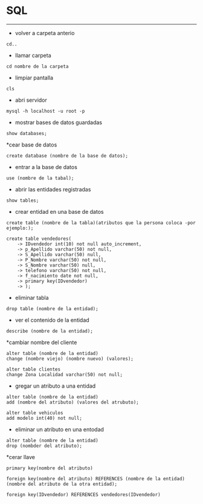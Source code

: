 # SQL
***

* volver a carpeta anterio
~~~
cd..
~~~
* llamar carpeta
~~~
cd nombre de la carpeta
~~~
* limpiar pantalla
~~~
cls
~~~
* abri servidor
~~~
mysql -h localhost -u root -p
~~~
* mostrar bases de datos guardadas
~~~
show databases;
~~~
*cear base de datos 
~~~
create database (nombre de la base de datos);
~~~
* entrar a la base de datos
~~~
use (nombre de la tabal);
~~~
* abrir las entidades registradas
~~~
show tables;
~~~
* crear entidad en una base de datos
~~~
create table (nombre de la tabla)(atributos que la persona coloca -por ejemplo:);

create table vendedores(
    -> IDvendedor int(10) not null auto_increment,
    -> p_Apellido varchar(50) not null,
    -> S_Apellido varchar(50) null,
    -> P_Nombre varchar(50) not null,
    -> S_Nombre varchar(50) null,
    -> telefono varchar(50) not null,
    -> f_nacimiento date not null,
    -> primary key(IDvendedor)
    -> );
~~~
* eliminar tabla
~~~
drop table (nombre de la entidad);
~~~
* ver el contenido de la entidad
~~~
describe (nombre de la entidad);
~~~
*cambiar nombre del cliente
~~~
alter table (nombre de la entidad)
change (nombre viejo) (nombre nuevo) (valores);

alter table clientes
change Zona Localidad varchar(50) not null;
~~~

* gregar un atributo a una entidad
~~~
alter table (nombre de la entidad)
add (nombre del atributo) (valores del atrubuto);

alter table vehiculos
add modelo int(40) not null;
~~~

* eliminar un atributo en una entodad
~~~
alter table (nombre de la entidad)
drop (nombder del atributo);
~~~
*cerar llave 
~~~
primary key(nombre del atributo)
~~~
~~~
foreign key(nombre del atributo) REFERENCES (nombre de la entidad)(nombre del atributo de la otra entidad);

foreign key(IDvendedor) REFERENCES vendedores(IDvendedor)
~~~






    

